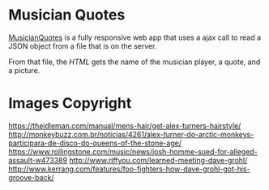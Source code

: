 # Musician Quotes
[MusicianQuotes](https://cdn.rawgit.com/FDMOliveira/Other-Projects/baa1329/AjaxRequests/index.html) is a fully responsive web app that uses a ajax call to read a JSON object from a file that is on the server.

From that file, the *HTML* gets the name of the musician player, a quote, and a picture.

# Images Copyright
https://theidleman.com/manual/mens-hair/get-alex-turners-hairstyle/
http://monkeybuzz.com.br/noticias/4261/alex-turner-do-arctic-monkeys-participara-de-disco-do-queens-of-the-stone-age/
https://www.rollingstone.com/music/news/josh-homme-sued-for-alleged-assault-w473389
http://www.riffyou.com/learned-meeting-dave-grohl/
http://www.kerrang.com/features/foo-fighters-how-dave-grohl-got-his-groove-back/    
